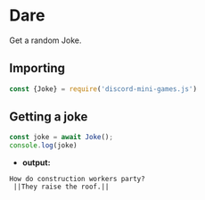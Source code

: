 # Dare
Get a random Joke.

## Importing

 ```js
 const {Joke} = require('discord-mini-games.js')
 ```
 ## Getting a joke

 ```js
 const joke = await Joke();
console.log(joke)
 ```
 - **output:**
```
How do construction workers party?
 ||They raise the roof.||
 
```